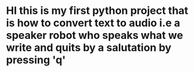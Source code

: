 # HI this is my first python project that is how to convert text to audio i.e a speaker robot who speaks what we write and quits by a salutation by pressing 'q'